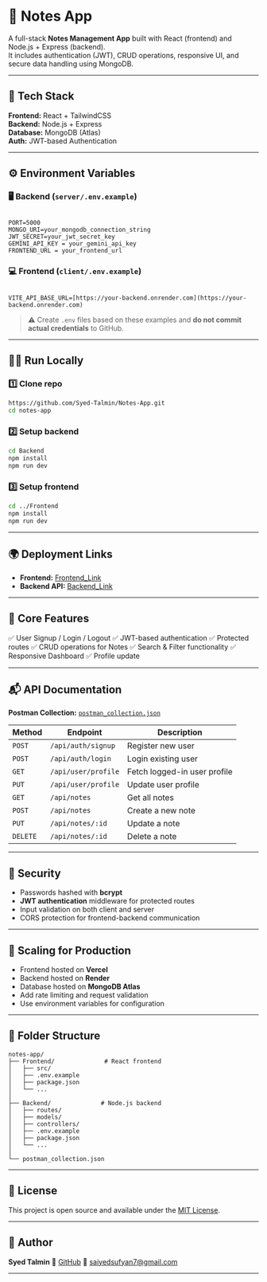 
# 📝 Notes App

A full-stack **Notes Management App** built with React (frontend) and Node.js + Express (backend).  
It includes authentication (JWT), CRUD operations, responsive UI, and secure data handling using MongoDB.

---

## 🚀 Tech Stack

**Frontend:** React + TailwindCSS  
**Backend:** Node.js + Express  
**Database:** MongoDB (Atlas)  
**Auth:** JWT-based Authentication  

---

## ⚙️ Environment Variables

### 🖥 Backend (`server/.env.example`)

```

PORT=5000
MONGO_URI=your_mongodb_connection_string
JWT_SECRET=your_jwt_secret_key
GEMINI_API_KEY = your_gemini_api_key
FRONTEND_URL = your_frontend_url

```

### 💻 Frontend (`client/.env.example`)

```

VITE_API_BASE_URL=[https://your-backend.onrender.com](https://your-backend.onrender.com)

````

> ⚠️ Create `.env` files based on these examples and **do not commit actual credentials** to GitHub.

---

## 🧑‍💻 Run Locally

### 1️⃣ Clone repo
```bash
https://github.com/Syed-Talmin/Notes-App.git
cd notes-app
````

### 2️⃣ Setup backend

```bash
cd Backend
npm install
npm run dev
```

### 3️⃣ Setup frontend

```bash
cd ../Frontend
npm install
npm run dev
```

---

## 🌍 Deployment Links

* **Frontend:** [Frontend_Link](https://notes-app-tsk.vercel.app/)
* **Backend API:** [Backend_Link](https://notes-app-0rf8.onrender.com)

---

## 🧩 Core Features

✅ User Signup / Login / Logout
✅ JWT-based authentication
✅ Protected routes
✅ CRUD operations for Notes
✅ Search & Filter functionality
✅ Responsive Dashboard
✅ Profile update

---

## 📬 API Documentation

**Postman Collection:** [`postman_collection.json`](./postman_collection.json)

| Method   | Endpoint            | Description                  |
| -------- | ------------------- | ---------------------------- |
| `POST`   | `/api/auth/signup`  | Register new user            |
| `POST`   | `/api/auth/login`   | Login existing user          |
| `GET`    | `/api/user/profile` | Fetch logged-in user profile |
| `PUT`    | `/api/user/profile` | Update user profile          |
| `GET`    | `/api/notes`        | Get all notes                |
| `POST`   | `/api/notes`        | Create a new note            |
| `PUT`    | `/api/notes/:id`    | Update a note                |
| `DELETE` | `/api/notes/:id`    | Delete a note                |

---

## 🔐 Security

* Passwords hashed with **bcrypt**
* **JWT authentication** middleware for protected routes
* Input validation on both client and server
* CORS protection for frontend-backend communication

---

## 🧱 Scaling for Production

* Frontend hosted on **Vercel**
* Backend hosted on **Render**
* Database hosted on **MongoDB Atlas**
* Add rate limiting and request validation
* Use environment variables for configuration

---

## 🧰 Folder Structure

```
notes-app/
├── Frontend/              # React frontend
│   ├── src/
│   ├── .env.example
│   ├── package.json
│   └── ...
│
├── Backend/              # Node.js backend
│   ├── routes/
│   ├── models/
│   ├── controllers/
│   ├── .env.example
│   ├── package.json
│   └── ...
│
└── postman_collection.json
```

---

## 🧾 License

This project is open source and available under the [MIT License](LICENSE).

---

## 🙌 Author

**Syed Talmin**
🔗 [GitHub](https://github.com/Syed-Talmin/)
📧 [saiyedsufyan7@gmail.com](mailto:saiyedsufyan7@gmail.com)

---

